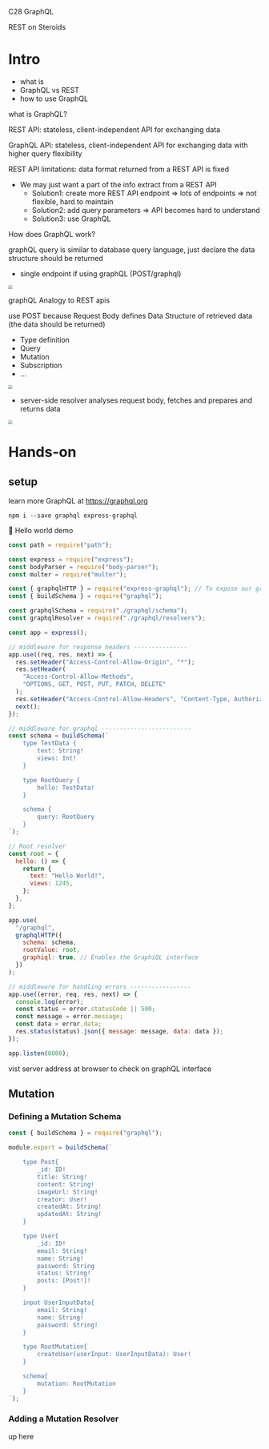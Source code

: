 C28 GraphQL



REST on Steroids



# Intro



+ what is 
+ GraphQL vs REST
+ how to use GraphQL



what is GraphQL?

REST API: stateless, client-independent API for exchanging data

GraphQL API: stateless, client-independent API for exchanging data with higher query flexibility



REST API limitations: data format returned from a REST API is fixed

+ We may just want a part of the info extract from a REST API 
  + Solution1:  create more REST API endpoint => lots of endpoints => not flexible, hard to maintain
  + Solution2: add query parameters => API becomes hard to understand
  + Solution3: use GraphQL



How does GraphQL work?

graphQL query is similar to database query language, just declare the data structure should be returned

+ single endpoint if using graphQL (POST/graphql)

<img src="./src_md/graphql-intro1.png" style="zoom:50%;" />



graphQL Analogy to REST apis

use POST because Request Body defines Data Structure of retrieved data (the data should be returned)

+ Type definition
+ Query
+ Mutation
+ Subscription
+ ...

<img src="./src_md/graphql-intro2.png" style="zoom:50%;" />



+ server-side resolver analyses request body, fetches and prepares and returns data

<img src="./src_md/graphql-intro3.png" style="zoom:50%;" />







# Hands-on



## setup

learn more GraphQL at https://graphql.org

```shell
npm i --save graphql express-graphql
```



:gem: ​Hello world demo

```js
const path = require("path");

const express = require("express");
const bodyParser = require("body-parser");
const multer = require("multer");

const { graphqlHTTP } = require("express-graphql"); // To expose our graphql endpoint to public
const { buildSchema } = require("graphql");

const graphqlSchema = require("./graphql/schema");
const graphqlResolver = require("./graphql/resolvers");

const app = express();

// middleware for response headers ---------------
app.use((req, res, next) => {
  res.setHeader("Access-Control-Allow-Origin", "*");
  res.setHeader(
    "Access-Control-Allow-Methods",
    "OPTIONS, GET, POST, PUT, PATCH, DELETE"
  );
  res.setHeader("Access-Control-Allow-Headers", "Content-Type, Authorization");
  next();
});

// middleware for graphql -------------------------
const schema = buildSchema(`
    type TestData {
        text: String!
        views: Int!
    }

    type RootQuery {
        hello: TestData!
    }

    schema {
        query: RootQuery
    }
`);

// Root resolver
const root = {
  hello: () => {
    return {
      text: "Hello World!",
      views: 1245,
    };
  },
};

app.use(
  "/graphql",
  graphqlHTTP({
    schema: schema,
    rootValue: root,
    graphiql: true, // Enables the GraphiQL interface
  })
);

// middleware for handling errors -----------------
app.use((error, req, res, next) => {
  console.log(error);
  const status = error.statusCode || 500;
  const message = error.message;
  const data = error.data;
  res.status(status).json({ message: message, data: data });
});

app.listen(8080);
```



vist server address at browser to check on graphQL interface



## Mutation

### Defining a Mutation Schema



```js
const { buildSchema } = require("graphql");

module.export = buildSchema(`

    type Post{
        _id: ID!
        title: String!
        content: String!
        imageUrl: String!
        creator: User!
        createdAt: String!
        updatedAt: String!
    }

    type User{
        _id: ID!
        email: String!
        name: String!
        password: String
        status: String!
        posts: [Post!]!
    }

    input UserInputData{
        email: String!
        name: String!
        password: String!
    }

    type RootMutation{
        createUser(userInput: UserInputData): User!
    }

    schema{
        mutation: RootMutation
    }
`);
```



### Adding a Mutation Resolver

up here

